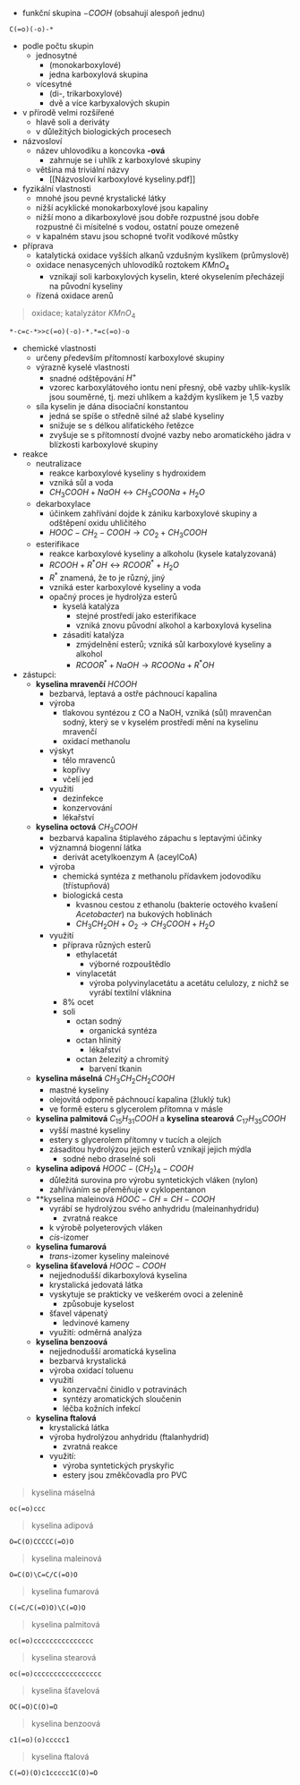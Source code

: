 - funkční skupina $-COOH$ (obsahují alespoň jednu)
```smiles 
C(=o)(-o)-*
```
- podle počtu skupin
	- jednosytné
		- (monokarboxylové)
		- jedna karboxylová skupina
	- vícesytné
		- (di-, trikarboxylové)
		- dvě a více karbyxalových skupin
- v přírodě velmi rozšířené
	- hlavě soli a deriváty
	- v důležitých biologických procesech
- názvosloví
	- název uhlovodíku a koncovka **-ová**
		- zahrnuje se i uhlík z karboxylové skupiny
	- většina má triviální názvy
		- [[Názvosloví karboxylové kyseliny.pdf]]
- fyzikální vlastnosti
	- mnohé jsou pevné krystalické látky
	- nižší acyklické monokarboxylové jsou kapaliny
	- nižší mono a dikarboxylové jsou dobře rozpustné jsou dobře rozpustné či mísitelné s vodou, ostatní pouze omezeně
	- v kapalném stavu jsou schopné tvořit vodíkové můstky
- příprava
	- katalytická oxidace vyšších alkanů vzdušným kyslíkem (průmyslově)
	- oxidace nenasycených uhlovodíků roztokem $KMnO_{4}$
		- vznikají soli karboxylových kyselin, které okyselením přecházejí na původní kyseliny
	- řízená oxidace arenů
>oxidace; katalyzátor $KMnO_{4}$
```smiles 
*-c=c-*>>c(=o)(-o)-*.*=c(=o)-o
```
- chemické vlastnosti
	- určeny především přítomností karboxylové skupiny
	- výrazně kyselé vlastnosti
		- snadné odštěpování $H^+$
		- vzorec karboxylátového iontu není přesný, obě vazby uhlík-kyslík jsou souměrné, tj. mezi uhlíkem a každým kyslíkem je 1,5 vazby
	- síla kyselin je dána disociační konstantou
		- jedná se spíše o středně silné až slabé kyseliny
		- snižuje se s délkou alifatického řetězce
		- zvyšuje se s přítomností dvojné vazby nebo aromatického jádra v blízkosti karboxylové skupiny
- reakce
	- neutralizace
		- reakce karboxylové kyseliny s hydroxidem
		- vzniká sůl a voda
		- $CH_{3}COOH + NaOH \leftrightarrow CH_{3}COONa + H_{2}O$
	- dekarboxylace
		- účinkem zahřívání dojde k zániku karboxylové skupiny a odštěpení oxidu uhličitého
		- $HOOC-CH_{2}-COOH\to CO_{2}+CH_3COOH$
	- esterifikace
		- reakce karboxylové kyseliny a alkoholu (kysele katalyzovaná)
		- $RCOOH+R^{*}OH\leftrightarrow RCOOR^{*}+H_{2}O$
		- $R^*$ znamená, že to je různý, jiný
		- vzniká ester karboxylové kyseliny a voda
		- opačný proces je hydrolýza esterů
			- kyselá katalýza
				- stejné prostředí jako esterifikace
				- vzniká znovu původní alkohol a karboxylová kyselina
			- zásadití katalýza
				- zmýdelnění esterů; vzniká sůl karboxylové kyseliny a alkohol
				- $RCOOR^*+NaOH\to RCOONa+R^*OH$
- zástupci:
	- **kyselina mravenčí** $HCOOH$
		- bezbarvá, leptavá a ostře páchnoucí kapalina
		- výroba
			- tlakovou syntézou z CO a NaOH, vzniká (sůl) mravenčan sodný, který se v kyselém prostředí mění na kyselinu mravenčí
			- oxidací methanolu
		- výskyt
			- tělo mravenců
			- kopřivy
			- včelí jed
		- využití
			- dezinfekce
			- konzervování
			- lékařství
	- **kyselina octová** $CH_3COOH$
		- bezbarvá kapalina štiplavého zápachu s leptavými účinky
		- významná biogenní látka
			- derivát acetylkoenzym A (aceylCoA)
		- výroba
			- chemická syntéza z methanolu přídavkem jodovodíku (třístupňová)
			- biologická cesta
				- kvasnou cestou z ethanolu (bakterie octového kvašení *Acetobacter*) na bukových hoblinách
				- $CH_3CH_2OH+O_2\to CH_3COOH+H_2O$
		- využití
			- příprava různých esterů
				- ethylacetát
					- výborné rozpouštědlo
				- vinylacetát
					- výroba polyvinylacetátu a acetátu celulozy, z nichž se vyrábí textilní vláknina
			- 8% ocet
			- soli
				- octan sodný
					- organická syntéza
				- octan hlinitý
					- lékařství
				- octan železitý a chromitý
					- barvení tkanin
	- **kyselina máselná** $CH_3CH_2CH_2COOH$
		- mastné kyseliny
		- olejovitá odporně páchnoucí kapalina (žluklý tuk)
		- ve formě esteru s glycerolem přítomna v másle
	- **kyselina palmitová** $C_{15}H_{31}COOH$ a **kyselina stearová** $C_{17}H_{35}COOH$
		- vyšší mastné kyseliny
		- estery s glycerolem přítomny v tucích a olejích
		- zásaditou hydrolýzou jejich esterů vznikají jejich mýdla
			- sodné nebo draselné soli
	- **kyselina adipová** $HOOC-(CH_{2})_{4}-COOH$
		- důležitá surovina pro výrobu syntetických vláken (nylon)
		- zahříváním se přeměňuje v cyklopentanon
	- **kyselina maleinová $HOOC-CH=CH-COOH$
		- vyrábí se hydrolýzou svého anhydridu (maleinanhydridu)
			- zvratná reakce
		- k výrobě polyeterových vláken
		- *cis*-izomer
	- **kyselina fumarová**
		- *trans*-izomer kyseliny maleinové
	- **kyselina šťavelová** $HOOC - COOH$
		- nejjednodušší dikarboxylová kyselina
		- krystalická jedovatá látka
		- vyskytuje se prakticky ve veškerém ovoci a zelenině
			- způsobuje kyselost
		- šťavel vápenatý
			- ledvinové kameny
		- využití: odměrná analýza
	- **kyselina benzoová**
		- nejjednodušší aromatická kyselina
		- bezbarvá krystalická
		- výroba oxidací toluenu
		- využití
			- konzervační činidlo v potravinách
			- syntézy aromatických sloučenin
			- léčba kožních infekcí
	- **kyselina ftalová**
		- krystalická látka
		- výroba hydrolýzou anhydridu (ftalanhydrid)
			- zvratná reakce
		- využití:
			- výroba syntetických pryskyřic
			- estery jsou změkčovadla pro PVC
>kyselina máselná
```smiles
oc(=o)ccc
```
>kyselina adipová
```smiles
O=C(O)CCCCC(=O)O
```
>kyselina maleinová
```smiles
O=C(O)\C=C/C(=O)O
```
>kyselina fumarová
```smiles
C(=C/C(=O)O)\C(=O)O
```
>kyselina palmitová
```smiles
oc(=o)ccccccccccccccc
```
>kyselina stearová
```smiles
oc(=o)ccccccccccccccccc
```
>kyselina šťavelová
```smiles
OC(=O)C(O)=O
```
>kyselina benzoová
```smiles
c1(=o)(o)ccccc1
```
>kyselina ftalová
```smiles
C(=O)(O)c1ccccc1C(O)=O
```